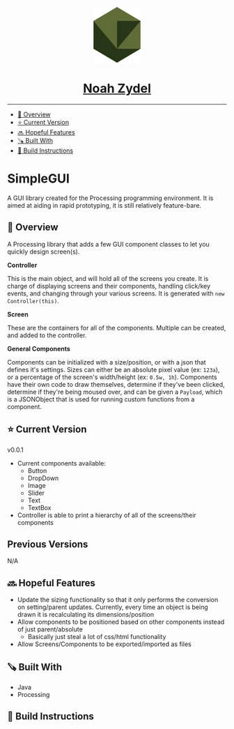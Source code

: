 <p align="center">
  <a href="https://noahzydel.com">
    <img alt="Noah Logo" height="128" src="./.github/resources/NoahLogo.svg">
    <h1 align="center">Noah Zydel</h1>
  </a>
</p>

---

- [📖 Overview](#-overview)
- [⭐️ Current Version](#-current-version)
- [🔜 Hopeful Features](#-hopeful-features)
- [🪚 Built With](#-built-with)
- [🔨 Build Instructions](#-build-instructions)

# SimpleGUI
A GUI library created for the Processing programming environment. It is aimed at aiding in rapid prototyping, it is still relatively feature-bare.

## 📖 Overview
A Processing library that adds a few GUI component classes to let you quickly design screen(s).

**Controller**

This is the main object, and will hold all of the screens you create. It is charge of displaying screens and their components, handling click/key events, and changing through your various screens. It is generated with ```new Controller(this)```.

**Screen**

These are the containers for all of the components. Multiple can be created, and added to the controller.

**General Components**

Components can be initialized with a size/position, or with a json that defines it's settings. Sizes can either be an absolute pixel value (ex: ```123a```), or a percentage of the screen's width/height (ex: ```0.5w, 1h```). Components have their own code to draw themselves, determine if they've been clicked, determine if they're being moused over, and can be given a ```Payload```, which is a JSONObject that is used for running custom functions from a component.

## ⭐️ Current Version
v0.0.1
- Current components available:
  - Button
  - DropDown
  - Image
  - Slider
  - Text
  - TextBox
- Controller is able to print a hierarchy of all of the screens/their components
  
## Previous Versions
N/A

## 🔜 Hopeful Features
- Update the sizing functionality so that it only performs the conversion on setting/parent updates. Currently, every time an object is being drawn it is recalculating its dimensions/position
- Allow components to be positioned based on other components instead of just parent/absolute
  - Basically just steal a lot of css/html functionality
- Allow Screens/Components to be exported/imported as files
  
## 🪚 Built With
- Java
- Processing

## 🔨 Build Instructions